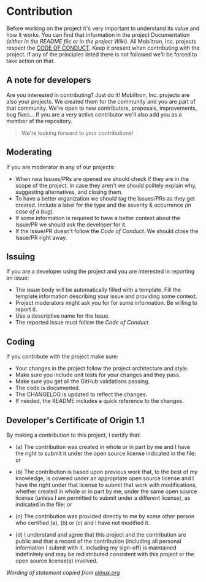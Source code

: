 # Contribution

Before working on the project it's very important to understand its value and how it works. You can find that information in the project Documentation *(either in the README file or in the project Wiki)*. All Mobiltron, Inc. projects respect the [CODE OF CONDUCT](https://github.com/MobiltronInc/Foundation/blob/master/CONDUCT.md). Keep it present when contributing with the project. If any of the principles listed there is not followed we'll be forced to take action on that.

## A note for developers

Are you interested in contributing? Just do it! Mobiltron, Inc. projects are also your projects. We created them for the community and you are part of that community. We're open to new contributors, proposals, improvements, bug fixes... If you are a very active contributor we'll also add you as a member of the repository.

> We're looking forward to your contributions!

## Moderating

If you are moderator in any of our projects:

- When new Issues/PRs are opened we should check if they are in the scope of the project. In case they aren't we should politely explain why, suggesting alternatives, and closing them.
- To have a better organization we should tag the Issues/PRs as they get created. Include a label for the type and the severity & occurrence *(in case of a bug)*.
- If some information is required to have a better context about the Issue/PR we should ask the developer for it.
- If the Issue/PR doesn't follow the *Code of Conduct*. We should close the Issue/PR right away.

## Issuing

If you are a developer using the project and you are interested in reporting an issue:

- The issue body will be automatically filled with a template. Fill the template information describing your issue and providing some context.
- Project moderators might ask you for for some information. Be willing to report it.
- Use a descriptive name for the Issue.
- The reported Issue must follow the *Code of Conduct*.

## Coding

If you contribute with the project make sure:

- Your changes in the project follow the project architecture and style.
- Make sure you include unit tests for your changes and they pass.
- Make sure you get all the GitHub validations passing.
- The code is documented.
- The CHANGELOG is updated to reflect the changes.
- If needed, the README includes a quick reference to the changes.

## Developer's Certificate of Origin 1.1

By making a contribution to this project, I certify that:

- (a) The contribution was created in whole or in part by me and I
      have the right to submit it under the open source license
      indicated in the file; or

- (b) The contribution is based upon previous work that, to the best
      of my knowledge, is covered under an appropriate open source
      license and I have the right under that license to submit that
      work with modifications, whether created in whole or in part
      by me, under the same open source license (unless I am
      permitted to submit under a different license), as indicated
      in the file; or

- (c) The contribution was provided directly to me by some other
      person who certified (a), (b) or (c) and I have not modified
      it.

- (d) I understand and agree that this project and the contribution
      are public and that a record of the contribution (including all
      personal information I submit with it, including my sign-off) is
      maintained indefinitely and may be redistributed consistent with
      this project or the open source license(s) involved.

*Wording of statement copied from [elinux.org](http://elinux.org/Developer_Certificate_Of_Origin)*
